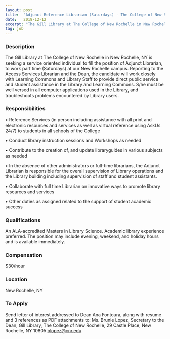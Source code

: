 ```yaml
---
layout: post
title:  "Adjunct Reference Librarian (Saturdays) - The College of New Rochelle"
date:   2018-12-12
excerpt: "The Gill Library at The College of New Rochelle in New Rochelle, NY is seeking a service oriented individual to fill the position of Adjunct Librarian, to work part time (Saturdays) at our New Rochelle campus. Reporting to the Access Services Librarian and the Dean, the candidate will work closely..."
tag: job
---
```


### Description   

The Gill Library at The College of New Rochelle in New Rochelle, NY is seeking a service oriented individual to fill the position of Adjunct Librarian, to work part time (Saturdays) at our New Rochelle campus.  Reporting to the Access Services Librarian and the Dean, the candidate will work closely with Learning Commons and Library Staff to provide direct public service and student assistance in the Library and Learning Commons. S/he must be well versed in all computer applications used in the Library, and troubleshoots problems encountered by Library users. 


### Responsibilities   


• 	Reference Services (in person including assistance with all print and electronic resources and services as well as virtual reference using AskUs 24/7) to students in all schools of the College

• 	Conduct library instruction sessions and Workshops as needed 

• 	Contribute to the creation of, and update libraryguides in various subjects as needed

• 	In the absence of other administrators or full-time librarians, the Adjunct Librarian is responsible for the overall supervision of Library operations and the Library building including supervision of staff and student assistants. 

• 	Collaborate with full time Librarian on innovative ways to promote library resources and services

• 	Other duties as assigned related to the support of student academic success



### Qualifications   

An ALA-accredited Masters in Library Science.  Academic library experience preferred.  The position may include evening, weekend, and holiday hours and is available immediately.


### Compensation   

$30/hour


### Location   

New Rochelle, NY




### To Apply   

Send letter of interest addressed to Dean Ana Fontoura, along with resume and 3 references as PDF attachments to: Ms. Brunie Lopez, Secretary to the Dean, Gill Library, The College of New Rochelle, 29 Castle Place, New Rochelle, NY 10805 blopez@cnr.edu 






